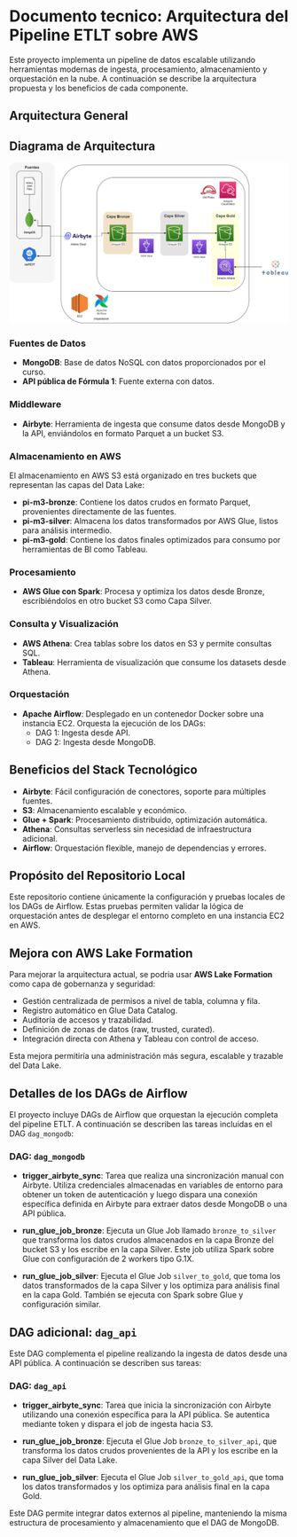 
# Documento tecnico: Arquitectura del Pipeline ETLT sobre AWS

Este proyecto implementa un pipeline de datos escalable utilizando herramientas modernas de ingesta, procesamiento, almacenamiento y orquestación en la nube. A continuación se describe la arquitectura propuesta y los beneficios de cada componente.

## Arquitectura General

## Diagrama de Arquitectura
![alt text](M3_Diagrama.jpg)

### Fuentes de Datos
- **MongoDB**: Base de datos NoSQL con datos proporcionados por el curso.
- **API pública de Fórmula 1**: Fuente externa con datos.

### Middleware
- **Airbyte**: Herramienta de ingesta que consume datos desde MongoDB y la API, enviándolos en formato Parquet a un bucket S3.

### Almacenamiento en AWS

El almacenamiento en AWS S3 está organizado en tres buckets que representan las capas del Data Lake:

- **pi-m3-bronze**: Contiene los datos crudos en formato Parquet, provenientes directamente de las fuentes.
- **pi-m3-silver**: Almacena los datos transformados por AWS Glue, listos para análisis intermedio.
- **pi-m3-gold**: Contiene los datos finales optimizados para consumo por herramientas de BI como Tableau.


### Procesamiento
- **AWS Glue con Spark**: Procesa y optimiza los datos desde Bronze, escribiéndolos en otro bucket S3 como Capa Silver.

### Consulta y Visualización
- **AWS Athena**: Crea tablas sobre los datos en S3 y permite consultas SQL.
- **Tableau**: Herramienta de visualización que consume los datasets desde Athena.

### Orquestación
- **Apache Airflow**: Desplegado en un contenedor Docker sobre una instancia EC2. Orquesta la ejecución de los DAGs:
  - DAG 1: Ingesta desde API.
  - DAG 2: Ingesta desde MongoDB.

## Beneficios del Stack Tecnológico

- **Airbyte**: Fácil configuración de conectores, soporte para múltiples fuentes.
- **S3**: Almacenamiento escalable y económico.
- **Glue + Spark**: Procesamiento distribuido, optimización automática.
- **Athena**: Consultas serverless sin necesidad de infraestructura adicional.
- **Airflow**: Orquestación flexible, manejo de dependencias y errores.

## Propósito del Repositorio Local

Este repositorio contiene únicamente la configuración y pruebas locales de los DAGs de Airflow. Estas pruebas permiten validar la lógica de orquestación antes de desplegar el entorno completo en una instancia EC2 en AWS.

## Mejora con AWS Lake Formation

Para mejorar la arquitectura actual, se podria usar **AWS Lake Formation** como capa de gobernanza y seguridad:

- Gestión centralizada de permisos a nivel de tabla, columna y fila.
- Registro automático en Glue Data Catalog.
- Auditoría de accesos y trazabilidad.
- Definición de zonas de datos (raw, trusted, curated).
- Integración directa con Athena y Tableau con control de acceso.

Esta mejora permitiría una administración más segura, escalable y trazable del Data Lake.

## Detalles de los DAGs de Airflow

El proyecto incluye DAGs de Airflow que orquestan la ejecución completa del pipeline ETLT. A continuación se describen las tareas incluidas en el DAG `dag_mongodb`:

### DAG: `dag_mongodb`

- **trigger_airbyte_sync**: Tarea que realiza una sincronización manual con Airbyte. Utiliza credenciales almacenadas en variables de entorno para obtener un token de autenticación y luego dispara una conexión específica definida en Airbyte para extraer datos desde MongoDB o una API pública.

- **run_glue_job_bronze**: Ejecuta un Glue Job llamado `bronze_to_silver` que transforma los datos crudos almacenados en la capa Bronze del bucket S3 y los escribe en la capa Silver. Este job utiliza Spark sobre Glue con configuración de 2 workers tipo G.1X.

- **run_glue_job_silver**: Ejecuta el Glue Job `silver_to_gold`, que toma los datos transformados de la capa Silver y los optimiza para análisis final en la capa Gold. También se ejecuta con Spark sobre Glue y configuración similar.


## DAG adicional: `dag_api`

Este DAG complementa el pipeline realizando la ingesta de datos desde una API pública. A continuación se describen sus tareas:

### DAG: `dag_api`

- **trigger_airbyte_sync**: Tarea que inicia la sincronización con Airbyte utilizando una conexión específica para la API pública. Se autentica mediante token y dispara el job de ingesta hacia S3.

- **run_glue_job_bronze**: Ejecuta el Glue Job `bronze_to_silver_api`, que transforma los datos crudos provenientes de la API y los escribe en la capa Silver del Data Lake.

- **run_glue_job_silver**: Ejecuta el Glue Job `silver_to_gold_api`, que toma los datos transformados y los optimiza para análisis final en la capa Gold.

Este DAG permite integrar datos externos al pipeline, manteniendo la misma estructura de procesamiento y almacenamiento que el DAG de MongoDB.
